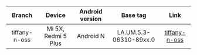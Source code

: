 | Branch | Device | Android version | Base tag | Link |
| :-: | :-: | :-: | :-: | :-: |
| tiffany-n-oss | Mi 5X, Redmi 5 Plus | Android N | LA.UM.5.3-06310-89xx.0 | [tiffany-n-oss](https://github.com/MiCode/Xiaomi_5X/tree/tiffany) |

